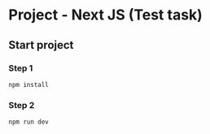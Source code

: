 # Project - Next JS (Test task)

## Start project

### Step 1

`npm install`

### Step 2

`npm run dev`